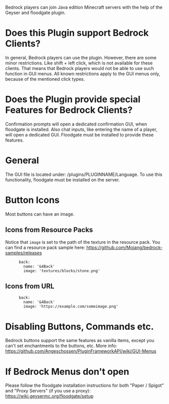 Bedrock players can join Java edition Minecraft servers with the help of the Geyser and floodgate plugin.

# Does this Plugin support Bedrock Clients?
In general, Bedrock players can use the plugin. However, there are some minor restrictions. Like shift + left click, which is not available for these clients. That means that Bedrock players would not be able to use such function in GUI menus. All known restrictions apply to the GUI menus only, because of the mentioned click types.

# Does the Plugin provide special Features for Bedrock Clients?
Confirmation prompts will open a dedicated confirmation GUI, when floodgate is installed. Also chat inputs, like entering the name of a player, will open a dedicated GUI. Floodgate must be installed to provide these features.

# General
The GUI file is located under: /plugins/PLUGINNAME/Language.
To use this functionality, floodgate must be installed on the server.

# Button Icons
Most buttons can have an image.

## Icons from Resource Packs
Notice that `image` is set to the path of the texture in the resource pack. You can find a resource pack sample here: https://github.com/Mojang/bedrock-samples/releases
````
      back:
        name: '&4Back'
        image: 'textures/blocks/stone.png'
````

## Icons from URL
````
      back:
        name: '&4Back'
        image: 'https://example.com/someimage.png'
````

# Disabling Buttons, Commands etc.
Bedrock buttons support the same features as vanilla items, except you can't set enchantments to the buttons, etc. More info: https://github.com/Angeschossen/PluginFrameworkAPI/wiki/GUI-Menus

# If Bedrock Menus don't open
Please follow the floodgate installation instructions for both "Paper / Spigot" and "Proxy Servers" (if you use a proxy): https://wiki.geysermc.org/floodgate/setup